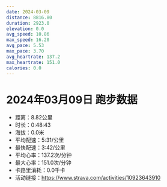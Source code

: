 ```yaml
---
date: 2024-03-09
distance: 8816.80
duration: 2923.0
elevation: 0.0
avg_speed: 10.86
max_speed: 16.20
avg_pace: 5.53
max_pace: 3.70
avg_heartrate: 137.2
max_heartrate: 151.0
calories: 0.0
---
```


# 2024年03月09日 跑步数据

- 距离：8.82公里
- 时长：0:48:43
- 海拔：0.0米
- 平均配速：5:31/公里
- 最快配速：3:42/公里
- 平均心率：137.2次/分钟
- 最大心率：151.0次/分钟
- 卡路里消耗：0.0千卡
- 活动链接：https://www.strava.com/activities/10923643910
